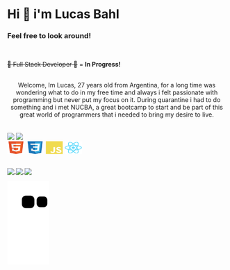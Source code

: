 # Hi 👋 i'm Lucas Bahl
### Feel free to look around!

<br>

~~🚀 Full Stack Developer 🚀~~ = **In Progress!**

<br>

<div align="center">
     Welcome, Im Lucas, 27 years old from Argentina, for a long time was wondering what to do in my free time and always i felt passionate with programming but never      put my focus on it. 
     During quarantine i had to do something and i met NUCBA, a great bootcamp to start and be part of this great world of programmers that i needed
     to bring my desire to live.
</div>

<br>

<div style="display: inline_block"><br>
    <img src="https://github-readme-stats.vercel.app/api?username=LucasBahl&theme=dark&show_icons=true&count_private=true"/>
    <img src="https://github-readme-stats.vercel.app/api/top-langs/?username=anuraghazra&layout=compact&count_private=false"/>
</div>                 

<div>
  <img align="center" alt="Rafa-HTML" height="30" width="40" src="https://raw.githubusercontent.com/devicons/devicon/master/icons/html5/html5-original.svg">
  <img align="center" alt="Rafa-CSS" height="30" width="40" src="https://raw.githubusercontent.com/devicons/devicon/master/icons/css3/css3-original.svg">
  <img align="center" alt="Rafa-Js" height="30" width="40" src="https://raw.githubusercontent.com/devicons/devicon/master/icons/javascript/javascript-plain.svg">
  <img align="center" alt="Rafa-React" height="30" width="40" src="https://raw.githubusercontent.com/devicons/devicon/master/icons/react/react-original.svg"> 
</div>

##

<div>
    <a href="https://www.facebook.com/LucasABahl/" target="_blank"><img align="center" height="30" widht="40" src="https://img.shields.io/badge/Facebook-1877F2?style=for-the-badge&logo=facebook&logoColor=white"/>
    <a href="https://www.instagram.com/lucasbahl/" target="_blank"><img align="center" height="30" widht="40" src="https://img.shields.io/badge/Instagram-E4405F?style=for-the-badge&logo=instagram&logoColor=white"/>
    <a href="https://www.linkedin.com/in/lucas-bahl-ba76b5183/" target="_blank"><img align="center" height="30" widht="40" src="https://img.shields.io/badge/LinkedIn-0077B5?style=for-the-badge&logo=linkedin&logoColor=white"/>
</div>    
    
![Snake animation](https://github.com/rafaballerini/rafaballerini/blob/output/github-contribution-grid-snake.svg)   
